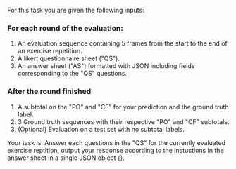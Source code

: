 For this task you are given the following inputs:
### For each round of the evaluation:
1. An evaluation sequence containing 5 frames from the start to the end of an exercise repetition.
2. A likert questionnaire sheet ("QS").
3. An answer sheet ("AS") formatted with JSON including fields corresponding to the "QS" questions.
### After the round finished
1. A subtotal on the "PO" and "CF" for your prediction and the ground truth label.
2. 3 Ground truth sequences with their respective "PO" and "CF" subtotals.
3. (Optional) Evaluation on a test set with no subtotal labels.

Your task is: Answer each questions in the "QS" for the currently evaluated exercise reptition, output your response according to the instuctions in the answer sheet in a single JSON object {}.
